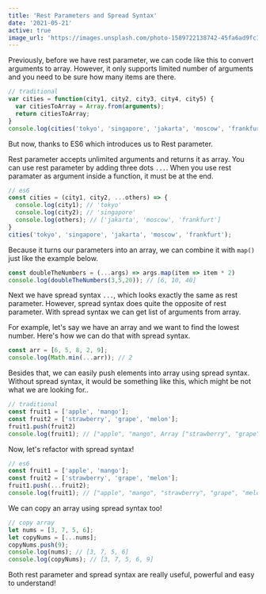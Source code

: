 ```yaml
---
title: 'Rest Parameters and Spread Syntax'
date: '2021-05-21'
active: true
image_url: 'https://images.unsplash.com/photo-1589722138742-45fa6ad9fc19?ixid=MnwxMjA3fDB8MHxwaG90by1wYWdlfHx8fGVufDB8fHx8&ixlib=rb-1.2.1&auto=format&fit=crop&w=1500&q=80'
---
```


Previously, before we have rest parameter, we can code like this to convert arguments to array. However, it only supports limited number of arguments and you need to be sure how many items are there.

```javascript
// traditional
var cities = function(city1, city2, city3, city4, city5) {
  var citiesToArray = Array.from(arguments);
  return citiesToArray;
}
console.log(cities('tokyo', 'singapore', 'jakarta', 'moscow', 'frankfurt')); // ['tokyo', 'singapore', 'jakarta', 'moscow', 'frankfurt']
```

But now, thanks to ES6 which introduces us to Rest parameter.

Rest parameter accepts unlimited arguments and returns it as array. You can use rest parameter by adding three dots `...`. When you use rest paramater as argument inside a function, it must be at the end.

```javascript
// es6
const cities = (city1, city2, ...others) => {
  console.log(city1); // 'tokyo'
  console.log(city2); // 'singapore'
  console.log(others); // ['jakarta', 'moscow', 'frankfurt']
}
cities('tokyo', 'singapore', 'jakarta', 'moscow', 'frankfurt');
```
Because it turns our parameters into an array, we can combine it with `map()` just like the example below.

```javascript
const doubleTheNumbers = (...args) => args.map(item => item * 2)
console.log(doubleTheNumbers(3,5,20)); // [6, 10, 40]
```



Next we have spread syntax `...`, which looks exactly the same as rest parameter.
However, spread syntax does quite the opposite of rest parameter. With spread syntax we can get list of arguments from array.


For example, let's say we have an array and we want to find the lowest number. Here's how we can do that with spread syntax.
```javascript
const arr = [6, 5, 8, 2, 9];
console.log(Math.min(...arr)); // 2
```

Besides that, we can easily push elements into array using spread syntax. Without spread syntax, it would be something like this, which might be not what we are looking for..
```javascript
// traditional
const fruit1 = ['apple', 'mango'];
const fruit2 = ['strawberry', 'grape', 'melon'];
fruit1.push(fruit2)
console.log(fruit1); // ["apple", "mango", Array ["strawberry", "grape", "melon"]]
```
Now, let's refactor with spread syntax!
```javascript
// es6
const fruit1 = ['apple', 'mango'];
const fruit2 = ['strawberry', 'grape', 'melon'];
fruit1.push(...fruit2);
console.log(fruit1); // ["apple", "mango", "strawberry", "grape", "melon"]
```

We can copy an array using spread syntax too!
```javascript
// copy array
let nums = [3, 7, 5, 6];
let copyNums = [...nums];
copyNums.push(9);
console.log(nums); // [3, 7, 5, 6]
console.log(copyNums); // [3, 7, 5, 6, 9]
```

Both rest parameter and spread syntax are really useful, powerful and easy to understand!
